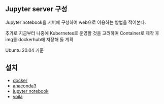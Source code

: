 Jupyter server 구성
---

Jupyter notebook을 서버에 구성하여 web으로 이용하는 방법을 적어본다.

추가로 지금부터 나중에 Kubernetes로 운영할 것을 고려하여 Container로 제작 후 img를 dockerhub에 저장해 둘 계획

Ubuntu 20.04 기준

설치 
---

 * <a href='https://github.com/och5351/Jupyter-server/blob/main/docker_install.md'>docker</a>
 * <a href='https://github.com/och5351/Jupyter-server/blob/main/anaconda_install.md'>anaconda3</a>
 * <a href='https://github.com/och5351/Jupyter-server/blob/main/jupyter_server_setting.md'>jupyter notebook</a>
 * <a href='https://github.com/och5351/Jupyter-server/blob/main/voila.md'>voila</a>
